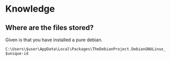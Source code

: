 # Knowledge

## Where are the files stored?

Given is that you have installed a pure debian.

`C:\Users\$user\AppData\Local\Packages\TheDebianProject.DebianGNULinux_$unique-id`
